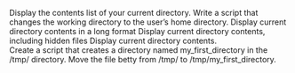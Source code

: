 Display the contents list of your current directory.
 Write a script that changes the working directory to the user’s home 
directory.
Display current directory contents in a long format
Display current directory contents, including hidden files
Display current directory contents.                                     
Create a script that creates a directory named my_first_directory in the /tmp/ directory.
Move the file betty from /tmp/ to /tmp/my_first_directory.
